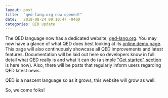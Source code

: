 ```yaml
---
layout: post
title:  "qed-lang.org now opened!"
date:   2018-08-24 09:10:47 -0400
categories: QED update
---
```

The QED language now has a dedicated website, [qed-lang.org](http://qed-lang.org). You may now have a glance of what QED does best looking at its [online demo page](http://qed-lang.org/demos). This page will also continuously showcase all QED improvements and latest features. Documentation will be laid out here so developers know in full detail what QED really is and what it can do (a simple ["Get started" section](http://qed-lang.org/qedintro) is here now). Also, there will be posts that regularly inform users regarding QED latest news.

QED is a nascent language so as it grows, this website will grow as well.

So, welcome folks!
